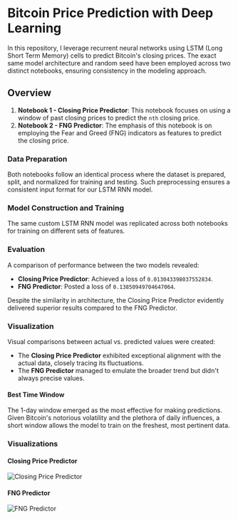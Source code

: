 # Bitcoin Price Prediction with Deep Learning

In this repository, I leverage recurrent neural networks using LSTM (Long Short Term Memory) cells to predict Bitcoin's closing prices. The exact same model architecture and random seed have been employed across two distinct notebooks, ensuring consistency in the modeling approach.

## Overview

1. **Notebook 1 - Closing Price Predictor**: This notebook focuses on using a window of past closing prices to predict the `nth` closing price.
2. **Notebook 2 - FNG Predictor**: The emphasis of this notebook is on employing the Fear and Greed (FNG) indicators as features to predict the closing price.

### Data Preparation

Both notebooks follow an identical process where the dataset is prepared, split, and normalized for training and testing. Such preprocessing ensures a consistent input format for our LSTM RNN model.

### Model Construction and Training

The same custom LSTM RNN model was replicated across both notebooks for training on different sets of features.

### Evaluation

A comparison of performance between the two models revealed:

- **Closing Price Predictor**: Achieved a loss of `0.013043398037552834`.
- **FNG Predictor**: Posted a loss of `0.13850949704647064`.

Despite the similarity in architecture, the Closing Price Predictor evidently delivered superior results compared to the FNG Predictor.

### Visualization

Visual comparisons between actual vs. predicted values were created:

- The **Closing Price Predictor** exhibited exceptional alignment with the actual data, closely tracing its fluctuations.
- The **FNG Predictor** managed to emulate the broader trend but didn't always precise values.

#### Best Time Window

The 1-day window emerged as the most effective for making predictions. Given Bitcoin's notorious volatility and the plethora of daily influences, a short window allows the model to train on the freshest, most pertinent data.

### Visualizations
#### Closing Price Predictor
![Closing Price
Predictor]([images/closing_price_predictor.png](https://github.com/marko-londo/LSTM-Stock-Predictor/blob/main/Visualizations/closing.png?raw=true))
#### FNG Predictor
![FNG Predictor]([images/fng_predictor.png](https://github.com/marko-londo/LSTM-Stock-Predictor/blob/main/Visualizations/closing.png?raw=true))